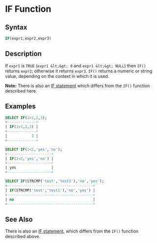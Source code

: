 # IF Function

## Syntax

```sql
IF(expr1,expr2,expr3)
```

## Description

If `expr1` is `TRUE` (`expr1 &lt;&gt; 0` and `expr1 &lt;&gt; NULL`) then `IF()`
returns `expr2`; otherwise it returns `expr3`. `IF()` returns a numeric
or string value, depending on the context in which it is used.

<strong>Note:</strong> There is also an [IF statement](/kb/en/if-statement/) which differs from the
`IF()` function described here.

## Examples

```sql
SELECT IF(1>2,2,3);
+-------------+
| IF(1>2,2,3) |
+-------------+
|           3 |
+-------------+
```

```sql
SELECT IF(1<2,'yes','no');
+--------------------+
| IF(1<2,'yes','no') |
+--------------------+
| yes                |
+--------------------+
```

```sql
SELECT IF(STRCMP('test','test1'),'no','yes');
+---------------------------------------+
| IF(STRCMP('test','test1'),'no','yes') |
+---------------------------------------+
| no                                    |
+---------------------------------------+
```

## See Also

There is also an [IF statement](/kb/en/if-statement/), which differs from the `IF()` function described above.